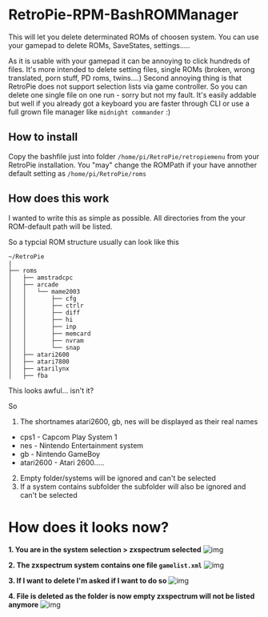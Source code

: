 # RetroPie-RPM-BashROMManager

This will let you delete determinated ROMs of choosen system. You can use your gamepad to delete ROMs, SaveStates, settings.....

As it is usable with your gamepad it can be annoying to click hundreds of files. It's more intended to delete setting files, single ROMs (broken, wrong translated, porn stuff, PD roms, twins....)
Second annoying thing is that RetroPie does not support selection lists via game controller. So you can delete one single file on one run - sorry but not my fault. It's easily addable but well if you already got a keyboard you are faster through CLI or use a full grown file manager like `midnight commander` :)

## How to install

Copy the bashfile just into folder `/home/pi/RetroPie/retropiemenu` from your RetroPie installation.
You "may" change the ROMPath if your have annother default setting as `/home/pi/RetroPie/roms`

## How does this work

I wanted to write this as simple as possible.
All directories from the your ROM-default path will be listed.

So a typcial ROM structure usually can look like this
```
~/RetroPie
|
├── roms
│   ├── amstradcpc
│   ├── arcade
│   │   └── mame2003
│   │       ├── cfg
│   │       ├── ctrlr
│   │       ├── diff
│   │       ├── hi
│   │       ├── inp
│   │       ├── memcard
│   │       ├── nvram
│   │       └── snap
│   ├── atari2600
│   ├── atari7800
│   ├── atarilynx
│   ├── fba
```

This looks awful... isn't it?

So
1. The shortnames atari2600, gb, nes will be displayed as their real names
  + cps1 - Capcom Play System 1
  + nes - Nintendo Entertainment system
  + gb - Nintendo GameBoy
  + atari2600 - Atari 2600.....
2. Empty folder/systems will be ignored and can't be selected
3. If a system contains subfolder the subfolder will also be ignored and can't be selected

# How does it looks now?

**1. You are in the system selection > zxspectrum selected**
![img](https://up.picr.de/31816394et.png)

**2. The zxspectrum system contains one file `gamelist.xml`**
![img](https://up.picr.de/31816395wi.png)

**3. If I want to delete I'm asked if I want to do so**
![img](https://up.picr.de/31816396vt.png)

**4. File is deleted as the folder is now empty zxspectrum will not be listed anymore**
![img](https://up.picr.de/31816397hx.png)
